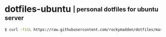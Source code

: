 # dotfiles-ubuntu <sub><sup>| personal dotfiles for ubuntu server</sup></sub>

```bash
$ curl -fsSL https://raw.githubusercontent.com/rockymadden/dotfiles/master/bootstrap | bash
```
